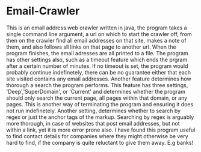 # Email-Crawler
This is an email address web crawler written in java, the program takes a single command line argument, a url on which to start the crawler off,
from then on the crawler find all email addresses on that site, makes a note of them, and also follows sll links on that page to 
another url. When the program finishes, the email adresses are all printed to a file. The program has other settings also, such as
a timeout feature which ends the prgram after a certain number of minutes. If no timeout is set, the program would probably
continue indefinetely, there can be no guarantee either that each site visited contains any email addresses. Another feature
determines how thorough a search the program performs. This feature has three settings, 'Deep','SuperDomain', or 'Current'
and determines whether the program should only search the current page, all pages within that domain, or any pages. This is 
another way of terminating the program and ensuring it does not run indefinetely. Another setting, determines whether to search by regex or just the anchor tags of the markup. Searching by regex is arguably more thorough, in case of websites that post email addresses, but not within a link, yet it is more error prone also. I have found this program useful to find contact details for companies where they might otherwise be very hard to find, if the company is quite reluctant to give them away. E.g banks!


